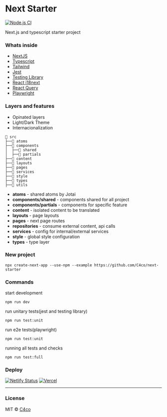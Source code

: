 # Next Starter

[![Node.js CI](https://github.com/C4co/next-starter/actions/workflows/node.js.yml/badge.svg)](https://github.com/C4co/next-starter/actions/workflows/node.js.yml)

Next.js and typescript starter project

### Whats inside

- [NextJS](https://nextjs.org/)
- [Typescript](https://www.typescriptlang.org/)
- [Tailwind](https://tailwindcss.com/)
- [Jest](https://jestjs.io/)
- [Testing Library](https://testing-library.com/)
- [React i18next](https://react.i18next.com/)
- [React Query](https://react-query-v3.tanstack.com/)
- [Playwright](https://playwright.dev/)

### Layers and features

- Opinated layers
- Light/Dark Theme
- Internacionalization

```
📂 src
├──📁 atoms
├──📁 components
│  ├──📁 shared
│  ├──📁 partials
├──📁 content
├──📁 layouts
├──📁 pages
├──📁 services
├──📁 style
├──📁 types
├──📁 utils
```

- **atoms** - shared atoms by Jotai
- **components/shared** - components shared for all project
- **components/partials** - components for specific feature
- **content** - isolated content to be translated
- **layouts** - page layouts
- **pages** - next page routes
- **repositories** - consume external content, api calls
- **services** - config for internal/external services
- **style** - global style configuration
- **types** - type layer

### New project

```
npx create-next-app --use-npm --example https://github.com/C4co/next-starter
```

### Commands

start development

```
npm run dev
```

run unitary tests(jest and testing library)

```
npm run test:unit
```

run e2e tests(playwright)

```
npm run test:unit
```

running all tests and checks

```
npm run test:full
```

### Deploy

[![Netlify Status](https://api.netlify.com/api/v1/badges/6172a35e-bbcf-4822-922d-4756f0c99d81/deploy-status)](https://app.netlify.com/sites/next-starter-project/deploys)
[![Vercel](https://therealsujitk-vercel-badge.vercel.app/?app=next-starter-rho-nine)](https://next-starter-rho-nine.vercel.app/)

---

### License

MIT © [C4co](https://github.com/C4co)
